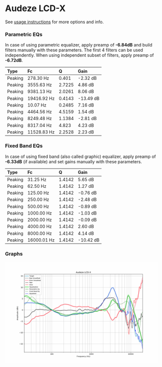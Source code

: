 # Audeze LCD-X
See [usage instructions](https://github.com/jaakkopasanen/AutoEq#usage) for more options and info.

### Parametric EQs
In case of using parametric equalizer, apply preamp of **-6.84dB** and build filters manually
with these parameters. The first 4 filters can be used independently.
When using independent subset of filters, apply preamp of **-6.72dB**.

| Type    | Fc          |      Q | Gain      |
|:--------|:------------|:-------|:----------|
| Peaking | 278.30 Hz   | 0.401  | -2.32 dB  |
| Peaking | 3555.63 Hz  | 2.7225 | 4.86 dB   |
| Peaking | 9381.13 Hz  | 2.0261 | 8.06 dB   |
| Peaking | 19416.92 Hz | 0.4143 | -13.49 dB |
| Peaking | 10.07 Hz    | 0.2485 | 7.16 dB   |
| Peaking | 4464.56 Hz  | 4.5159 | 1.54 dB   |
| Peaking | 8249.48 Hz  | 1.1384 | -2.81 dB  |
| Peaking | 8317.04 Hz  | 4.823  | 4.23 dB   |
| Peaking | 11528.83 Hz | 2.2528 | 2.23 dB   |

### Fixed Band EQs
In case of using fixed band (also called graphic) equalizer, apply preamp of **-6.33dB**
(if available) and set gains manually with these parameters.

| Type    | Fc          |      Q | Gain      |
|:--------|:------------|:-------|:----------|
| Peaking | 31.25 Hz    | 1.4142 | 5.65 dB   |
| Peaking | 62.50 Hz    | 1.4142 | 1.27 dB   |
| Peaking | 125.00 Hz   | 1.4142 | -0.76 dB  |
| Peaking | 250.00 Hz   | 1.4142 | -2.48 dB  |
| Peaking | 500.00 Hz   | 1.4142 | -0.89 dB  |
| Peaking | 1000.00 Hz  | 1.4142 | -1.03 dB  |
| Peaking | 2000.00 Hz  | 1.4142 | -0.09 dB  |
| Peaking | 4000.00 Hz  | 1.4142 | 2.60 dB   |
| Peaking | 8000.00 Hz  | 1.4142 | 4.14 dB   |
| Peaking | 16000.01 Hz | 1.4142 | -10.42 dB |

### Graphs
![](./Audeze%20LCD-X.png)